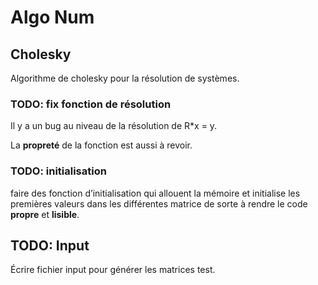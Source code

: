 # Algo Num
## Cholesky

Algorithme de cholesky pour la résolution de systèmes.

### TODO: fix fonction de résolution

Il y a un bug au niveau de la résolution de R*x = y.

La **propreté** de la fonction est aussi à revoir.

### TODO: initialisation

faire des fonction d’initialisation qui allouent la mémoire et initialise les
premières valeurs dans les différentes matrice de sorte à rendre le code **propre**
et **lisible**.

## TODO: Input

Écrire fichier input pour générer les matrices test.
